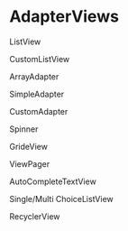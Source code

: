 # AdapterViews


ListView

CustomListView

ArrayAdapter

SimpleAdapter

CustomAdapter

Spinner

GrideView

ViewPager

AutoCompleteTextView

Single/Multi ChoiceListView

RecyclerView

